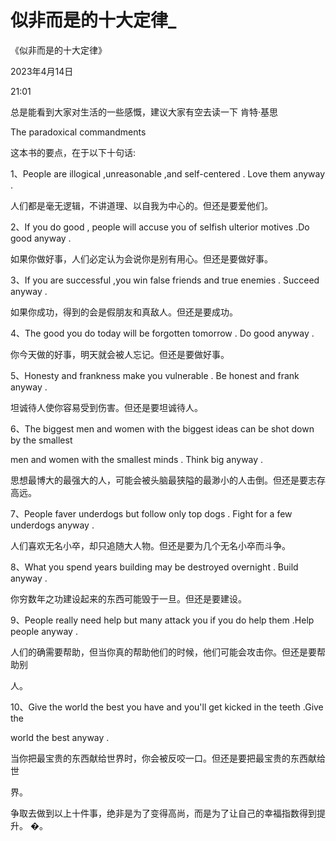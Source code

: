 # 似非而是的十大定律_

《似非而是的十大定律》

2023年4月14日

21:01

 

总是能看到大家对生活的一些感慨，建议大家有空去读一下 肯特·基思

The paradoxical commandments

这本书的要点，在于以下十句话:

1、People are illogical ,unreasonable ,and self-centered . Love them anyway .

人们都是毫无逻辑，不讲道理、以自我为中心的。但还是要爱他们。

2、If you do good , people will accuse you of selfish ulterior motives .Do good anyway .

如果你做好事，人们必定认为会说你是别有用心。但还是要做好事。

3、If you are successful ,you win false friends and true enemies . Succeed anyway .

如果你成功，得到的会是假朋友和真敌人。但还是要成功。

4、The good you do today will be forgotten tomorrow . Do good anyway .

你今天做的好事，明天就会被人忘记。但还是要做好事。

5、Honesty and frankness make you vulnerable . Be honest and frank anyway .

坦诚待人使你容易受到伤害。但还是要坦诚待人。

6、The biggest men and women with the biggest ideas can be shot down by the smallest

men and women with the smallest minds . Think big anyway .

思想最博大的最强大的人，可能会被头脑最狭隘的最渺小的人击倒。但还是要志存高远。

7、People faver underdogs but follow only top dogs . Fight for a few underdogs anyway .

人们喜欢无名小卒，却只追随大人物。但还是要为几个无名小卒而斗争。

8、What you spend years building may be destroyed overnight . Build anyway .

你穷数年之功建设起来的东西可能毁于一旦。但还是要建设。

9、People really need help but many attack you if you do help them .Help people anyway .

人们的确需要帮助，但当你真的帮助他们的时候，他们可能会攻击你。但还是要帮助别

人。

10、Give the world the best you have and you'll get kicked in the teeth .Give the

world the best anyway .

当你把最宝贵的东西献给世界时，你会被反咬一口。但还是要把最宝贵的东西献给世

界。

争取去做到以上十件事，绝非是为了变得高尚，而是为了让自己的幸福指数得到提升。
�。

